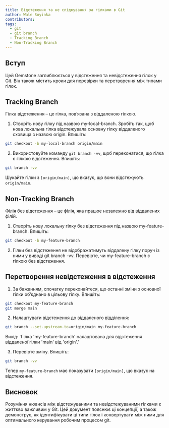 ```yaml
---
title: Відстеження та не слідкування за гілками в Git
author: Wale Soyinka
contributors:
tags:
  - git
  - git branch
  - Tracking Branch
  - Non-Tracking Branch
---
```


## Вступ

Цей Gemstone заглиблюється у відстеження та невідстеження гілок у Git. Він також містить кроки для перевірки та перетворення між типами гілок.

## Tracking Branch

Гілка відстеження – це гілка, пов’язана з віддаленою гілкою.

1. Створіть нову гілку під назвою my-local-branch. Зробіть так, щоб нова локальна гілка відстежувала основну гілку віддаленого сховища з назвою origin. Впишіть:

  ```bash
  git checkout -b my-local-branch origin/main
  ```

2. Використовуйте команду `git branch -vv`, щоб переконатися, що гілка є гілкою відстеження. Впишіть:

  ```bash
  git branch -vv
  ```

  Шукайте гілки з `[origin/main]`, що вказує, що вони відстежують `origin/main`.

## Non-Tracking Branch

Філія без відстеження – це філія, яка працює незалежно від віддалених філій.

1. Створіть нову локальну гілку без відстеження під назвою my-feature-branch. Впишіть:

  ```bash
  git checkout -b my-feature-branch
  ```

2. Гілки без відстеження не відображатимуть віддалену гілку поруч із ними у виводі git branch -vv. Перевірте, чи my-feature-branch є гілкою без відстеження.

## Перетворення невідстеження в відстеження

1. За бажанням, спочатку переконайтеся, що останні зміни з основної гілки об’єднано в цільову гілку. Впишіть:

  ```bash
  git checkout my-feature-branch
  git merge main
  ```

2. Налаштувати відстеження до віддаленого відділення:

  ```bash
  git branch --set-upstream-to=origin/main my-feature-branch
  ```

  Вихід: \`Гілка 'my-feature-branch' налаштована для відстеження віддаленої гілки 'main' від 'origin'.'

3. Перевірте зміну. Впишіть:

  ```bash
  git branch -vv
  ```

  Тепер `my-feature-branch` має показувати `[origin/main]`, що вказує на відстеження.

## Висновок

Розуміння нюансів між відстежуваними та невідстежуваними гілками є життєво важливим у Git. Цей документ пояснює ці концепції, а також демонструє, як ідентифікувати ці типи гілок і конвертувати між ними для оптимального керування робочим процесом git.
